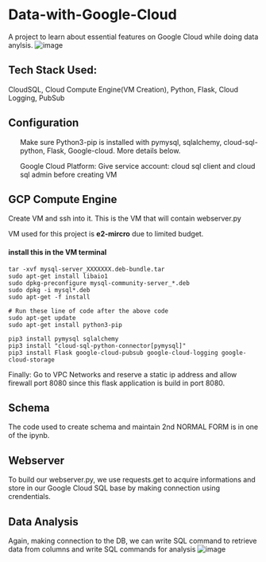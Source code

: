 # Data-with-Google-Cloud

A project to learn about essential features on Google Cloud while doing data anylsis.
![image](https://github.com/weibb123/Data-with-Google-Cloud/assets/84426364/9980761d-0529-4599-8a86-fa29ca689563)



## Tech Stack Used:
CloudSQL, Cloud Compute Engine(VM Creation), Python, Flask, Cloud Logging, PubSub

## Configuration
<ul> Make sure Python3-pip is installed with pymysql, sqlalchemy, cloud-sql-python, Flask, Google-cloud. More details below. </ul>

<ul> Google Cloud Platform: Give service account: cloud sql client and cloud sql admin before creating VM </ul>


## GCP Compute Engine
Create VM and ssh into it. This is the VM that will contain webserver.py

VM used for this project is <b>e2-mircro</b> due to limited budget.

#### install this in the VM terminal
```
tar -xvf mysql-server_XXXXXXX.deb-bundle.tar
sudo apt-get install libaio1
sudo dpkg-preconfigure mysql-community-server_*.deb
sudo dpkg -i mysql*.deb
sudo apt-get -f install
```

```
# Run these line of code after the above code
sudo apt-get update
sudo apt-get install python3-pip

pip3 install pymysql sqlalchemy
pip3 install "cloud-sql-python-connector[pymysql]"
pip3 install Flask google-cloud-pubsub google-cloud-logging google-cloud-storage
```
Finally: Go to VPC Networks and reserve a static ip address and allow firewall port 8080 since this flask application is build in port 8080.

## Schema
The code used to create schema and maintain 2nd NORMAL FORM is in one of the ipynb.

## Webserver
To build our webserver.py, we use requests.get to acquire informations and store in our Google Cloud SQL base by making connection using crendentials.


## Data Analysis
Again, making connection to the DB, we can write SQL command to retrieve data from columns and write SQL commands for analysis
![image](https://github.com/weibb123/Data-with-Google-Cloud/assets/84426364/9be39caf-5cc2-4cc2-ba1f-66470a16dd33)





